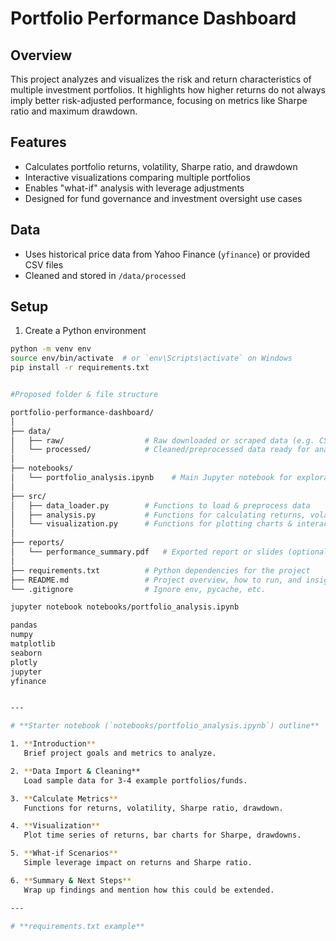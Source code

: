 # Portfolio Performance Dashboard

## Overview  
This project analyzes and visualizes the risk and return characteristics of multiple investment portfolios. It highlights how higher returns do not always imply better risk-adjusted performance, focusing on metrics like Sharpe ratio and maximum drawdown.

## Features  
- Calculates portfolio returns, volatility, Sharpe ratio, and drawdown  
- Interactive visualizations comparing multiple portfolios  
- Enables "what-if" analysis with leverage adjustments  
- Designed for fund governance and investment oversight use cases  

## Data  
- Uses historical price data from Yahoo Finance (`yfinance`) or provided CSV files  
- Cleaned and stored in `/data/processed`  

## Setup  
1. Create a Python environment  
```bash
python -m venv env
source env/bin/activate  # or `env\Scripts\activate` on Windows
pip install -r requirements.txt


#Proposed folder & file structure

portfolio-performance-dashboard/
│
├── data/
│   ├── raw/                  # Raw downloaded or scraped data (e.g. CSVs)
│   └── processed/            # Cleaned/preprocessed data ready for analysis
│
├── notebooks/
│   └── portfolio_analysis.ipynb    # Main Jupyter notebook for exploration & dashboard prototyping
│
├── src/
│   ├── data_loader.py        # Functions to load & preprocess data
│   ├── analysis.py           # Functions for calculating returns, volatility, Sharpe, drawdown
│   └── visualization.py      # Functions for plotting charts & interactive dashboards
│
├── reports/
│   └── performance_summary.pdf   # Exported report or slides (optional)
│
├── requirements.txt          # Python dependencies for the project
├── README.md                 # Project overview, how to run, and insights
└── .gitignore                # Ignore env, pycache, etc.

jupyter notebook notebooks/portfolio_analysis.ipynb

pandas
numpy
matplotlib
seaborn
plotly
jupyter
yfinance


---

# **Starter notebook (`notebooks/portfolio_analysis.ipynb`) outline**

1. **Introduction**  
   Brief project goals and metrics to analyze.

2. **Data Import & Cleaning**  
   Load sample data for 3-4 example portfolios/funds.

3. **Calculate Metrics**  
   Functions for returns, volatility, Sharpe ratio, drawdown.

4. **Visualization**  
   Plot time series of returns, bar charts for Sharpe, drawdowns.

5. **What-if Scenarios**  
   Simple leverage impact on returns and Sharpe ratio.

6. **Summary & Next Steps**  
   Wrap up findings and mention how this could be extended.

---

# **requirements.txt example**

